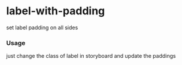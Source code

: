 # label-with-padding

set label padding on all sides
### Usage 

just change the class of label in storyboard and update the paddings 
